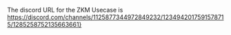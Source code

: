 The discord URL for the ZKM Usecase is https://discord.com/channels/1125877344972849232/1234942017591578715/1285258752135663661}

